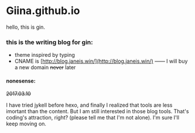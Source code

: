 # Giina.github.io
hello, this is gin.

### this is the writing blog for gin:
* theme inspired by typing
* CNAME is [http://blog.janeis.win/](http://blog.janeis.win/) —— I will buy a new domain ~~never~~ later

#### nonesense:

~~2017.03.10~~

I have tried jykell before hexo, and finally I realized that tools are less imortant than the content. But I am still interested in those blog tools. That's coding's attraction, right? (please tell me that I'm not alone). I'm sure I'll keep moving on.